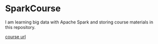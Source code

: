 # SparkCourse
I am learning big data with Apache Spark and storing course materials in this repository. 

[course url](https://www.udemy.com/course/taming-big-data-with-apache-spark-hands-on/)
